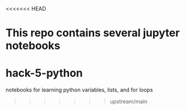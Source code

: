 <<<<<<< HEAD

This repo contains several jupyter notebooks
=======
# hack-5-python
notebooks for learning python variables, lists, and for loops
>>>>>>> upstream/main
